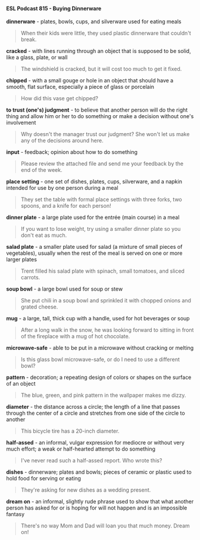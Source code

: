 #### ESL Podcast 815 - Buying Dinnerware

**dinnerware** - plates, bowls, cups, and silverware used for eating meals

> When their kids were little, they used plastic dinnerware that couldn't break.

**cracked** - with lines running through an object that is supposed to be solid, like a
glass, plate, or wall

> The windshield is cracked, but it will cost too much to get it fixed.

**chipped** - with a small gouge or hole in an object that should have a smooth, flat
surface, especially a piece of glass or porcelain

> How did this vase get chipped?

**to trust (one's) judgment** - to believe that another person will do the right thing
and allow him or her to do something or make a decision without one's
involvement

> Why doesn't the manager trust our judgment? She won't let us make any of the
decisions around here.

**input** - feedback; opinion about how to do something

> Please review the attached file and send me your feedback by the end of the
week.

**place setting** - one set of dishes, plates, cups, silverware, and a napkin
intended for use by one person during a meal

> They set the table with formal place settings with three forks, two spoons, and a
knife for each person!

**dinner plate** - a large plate used for the entrée (main course) in a meal

> If you want to lose weight, try using a smaller dinner plate so you don't eat as
much.

**salad plate** - a smaller plate used for salad (a mixture of small pieces of
vegetables), usually when the rest of the meal is served on one or more larger
plates

> Trent filled his salad plate with spinach, small tomatoes, and sliced carrots.

**soup bowl** - a large bowl used for soup or stew

> She put chili in a soup bowl and sprinkled it with chopped onions and grated
cheese.

**mug** - a large, tall, thick cup with a handle, used for hot beverages or soup

> After a long walk in the snow, he was looking forward to sitting in front of the
fireplace with a mug of hot chocolate.

**microwave-safe** - able to be put in a microwave without cracking or melting

> Is this glass bowl microwave-safe, or do I need to use a different bowl?

**pattern** - decoration; a repeating design of colors or shapes on the surface of an
object

> The blue, green, and pink pattern in the wallpaper makes me dizzy.

**diameter** - the distance across a circle; the length of a line that passes through
the center of a circle and stretches from one side of the circle to another

> This bicycle tire has a 20-inch diameter.

**half-assed** - an informal, vulgar expression for mediocre or without very much
effort; a weak or half-hearted attempt to do something

> I've never read such a half-assed report. Who wrote this?

**dishes** - dinnerware; plates and bowls; pieces of ceramic or plastic used to hold
food for serving or eating

> They're asking for new dishes as a wedding present.

**dream on** - an informal, slightly rude phrase used to show that what another
person has asked for or is hoping for will not happen and is an impossible
fantasy

> There's no way Mom and Dad will loan you that much money. Dream on!


